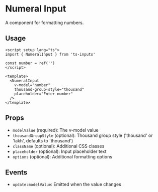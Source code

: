 # Numeral Input

A component for formatting numbers.

## Usage

```vue
<script setup lang="ts">
import { NumeralInput } from 'ts-inputs'

const number = ref('')
</script>

<template>
  <NumeralInput
    v-model="number"
    thousand-group-style="thousand"
    placeholder="Enter number"
  />
</template>
```

## Props

- `modelValue` (required): The v-model value
- `thousandGroupStyle` (optional): Thousand group style ('thousand' or 'lakh', defaults to 'thousand')
- `className` (optional): Additional CSS classes
- `placeholder` (optional): Input placeholder text
- `options` (optional): Additional formatting options

## Events

- `update:modelValue`: Emitted when the value changes
